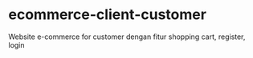 # ecommerce-client-customer
Website e-commerce for customer dengan fitur shopping cart, register, login
